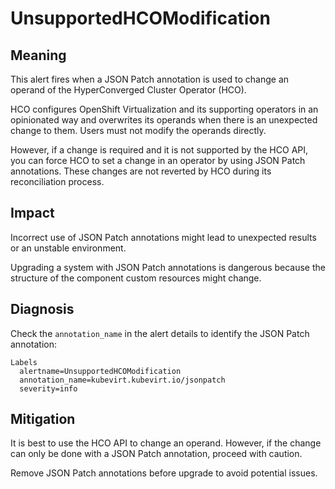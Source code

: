# UnsupportedHCOModification

## Meaning

This alert fires when a JSON Patch annotation is used to change an operand of
the HyperConverged Cluster Operator (HCO).

HCO configures OpenShift Virtualization and its supporting operators in an
opinionated way and
overwrites its operands when there is an unexpected change to them. Users must
not modify the operands directly.

However, if a change is required and it is not supported by the HCO API, you can
force HCO to set a change in an operator by using JSON Patch annotations. These
changes are not reverted by HCO during its reconciliation process.

## Impact

Incorrect use of JSON Patch annotations might lead to unexpected results or an
unstable environment.

Upgrading a system with JSON Patch annotations is dangerous because the
structure of the component custom resources might change.

## Diagnosis

Check the `annotation_name` in the alert details to identify the JSON Patch
annotation:

  ```text
  Labels
    alertname=UnsupportedHCOModification
    annotation_name=kubevirt.kubevirt.io/jsonpatch
    severity=info
  ```

## Mitigation

It is best to use the HCO API to change an operand. However, if the change can
only be done with a JSON Patch annotation, proceed with caution.

Remove JSON Patch annotations before upgrade to avoid potential issues.